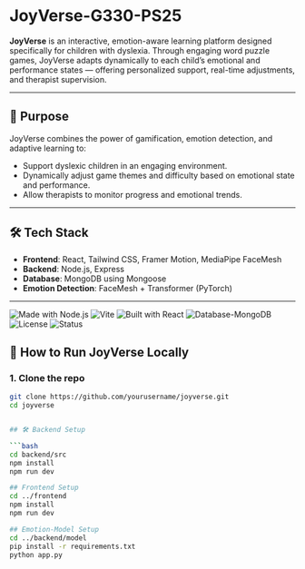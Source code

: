 # JoyVerse-G330-PS25

**JoyVerse** is an interactive, emotion-aware learning platform designed specifically for children with dyslexia. Through engaging word puzzle games, JoyVerse adapts dynamically to each child’s emotional and performance states — offering personalized support, real-time adjustments, and therapist supervision.

---

## 🎯 Purpose

JoyVerse combines the power of gamification, emotion detection, and adaptive learning to:

- Support dyslexic children in an engaging environment.
- Dynamically adjust game themes and difficulty based on emotional state and performance.
- Allow therapists to monitor progress and emotional trends.

---

## 🛠️ Tech Stack

- **Frontend**: React, Tailwind CSS, Framer Motion, MediaPipe FaceMesh  
- **Backend**: Node.js, Express  
- **Database**: MongoDB using Mongoose  
- **Emotion Detection**: FaceMesh + Transformer (PyTorch)  

---

![Made with Node.js](https://img.shields.io/badge/Backend-Node.js-green?logo=node.js)
![Vite](https://img.shields.io/badge/Built%20with-Vite-646CFF?logo=vite&logoColor=white)
![Built with React](https://img.shields.io/badge/Frontend-React-blue?logo=react)
![Database-MongoDB](https://img.shields.io/badge/Database-MongoDB-brightgreen?logo=mongodb)
![License](https://img.shields.io/badge/License-MIT-yellow)
![Status](https://img.shields.io/badge/Status-Active-success)

## 🚀 How to Run JoyVerse Locally

### 1. Clone the repo

```bash
git clone https://github.com/yourusername/joyverse.git
cd joyverse


## 🛠️ Backend Setup

```bash
cd backend/src
npm install
npm run dev

## Frontend Setup
cd ../frontend
npm install
npm run dev

## Emotion-Model Setup
cd ../backend/model
pip install -r requirements.txt
python app.py

